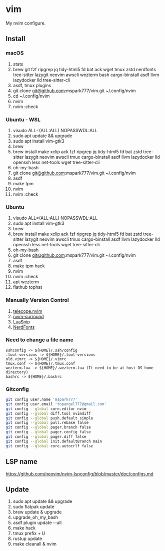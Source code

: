 # vim

My nvim configure.

## Install

### macOS

1. stats
2. brew git fzf ripgrep jq tidy-html5 fd bat ack wget tmux zstd nerdfonts tree-sitter lazygit neovim awscli wezterm bash cargo-binstall asdf llvm lazydocker lld tree-sitter-cli
3. asdf, tmux plugins
4. git clone git@github.com:mspark777/vim.git ~/.config/nvim
5. cd ~/.config/nvim
6. nvim
7. nvim :check

### Ubuntu - WSL

1. visudo ALL=(ALL:ALL) NOPASSWDL:ALL
2. sudo apt update && upgrade
3. sudo apt install vim-gtk3
4. brew
5. brew install make xclip ack fzf ripgrep jq tidy-html5 fd bat zstd tree-sitter lazygit neovim awscli tmux cargo-binstall asdf llvm lazydocker lld openssh less net-tools wget tree-sitter-cli
6. oh-my-bash
7. git clone git@github.com:mspark777/vim.git ~/.config/nvim
8. asdf
9. make tpm
10. nvim
11. nvim :check

### Ubuntu

1. visudo ALL=(ALL:ALL) NOPASSWDL:ALL
2. sudo apt install vim-gtk3
3. brew
4. brew install make xclip ack fzf ripgrep jq tidy-html5 fd bat zstd tree-sitter lazygit neovim awscli tmux cargo-binstall asdf llvm lazydocker lld openssh less net-tools wget tree-sitter-cli
5. oh-my-bash
6. git clone git@github.com:mspark777/vim.git ~/.config/nvim
7. asdf
8. make tpm hack
9. nvim
10. nvim :check
11. apt wezterm
12. flathub tophat

### Manually Version Control

1. [telecope.nvim](https://github.com/nvim-telescope/telescope.nvim)
1. [nvim-surround](https://github.com/kylechui/nvim-surround)
1. [LuaSnip](https://github.com/L3MON4D3/LuaSnip)
1. [NerdFonts](https://github.com/ryanoasis/nerd-fonts)

### Need to change a file name

```
sshconfig -> ${HOME}/.ssh/config
.tool-versions -> ${HOME}/.tool-versions
old.vimrc -> ${HOME}/.vimrc
tmux.conf -> ${HOME}/.tmux.conf
wezterm.lua -> ${HOME}/.wezterm.lua (It need to be at host OS home directory)
bashrc -> ${HOME}/.bashrc
```

### Gitconfig

```sh
git config user.name 'mspark777'
git config user.email 'topangel777@gmail.com'
git config --global core.editor nvim
git config --global diff.tool nvimdiff
git config --global push.default simple
git config --global pull.rebase false
git config --global pager.branch false
git config --global pager.config false
git config --global pager.diff false
git config --global init.defaultBranch main
git config --global core.autocrlf false
```

## LSP name

https://github.com/neovim/nvim-lspconfig/blob/master/doc/configs.md

## Update

1. sudo apt update && upgrade
2. sudo flatpak update
3. brew update & upgrade
4. upgrade_oh_my_bash
5. asdf plugin update --all
6. make hack
7. tmux prefix + U
8. rustup update
9. make cleanall & nvim
